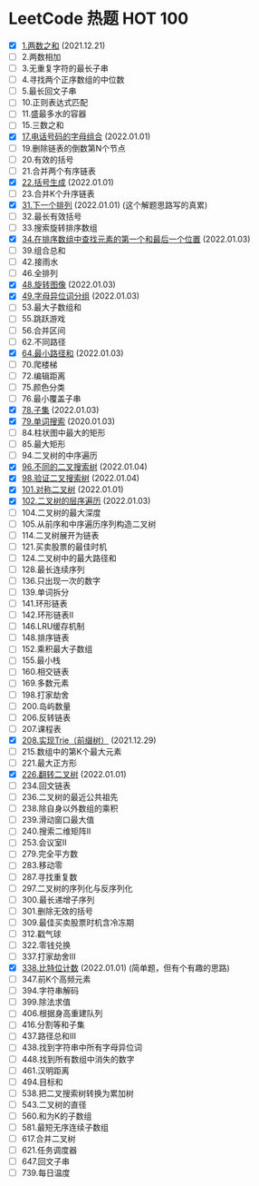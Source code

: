 # LeetCode 热题 HOT 100
- [x] [1.两数之和](../solutions/1.两数之和.md) (2021.12.21)
- [ ] 2.两数相加
- [ ] 3.无重复字符的最长子串
- [ ] 4.寻找两个正序数组的中位数
- [ ] 5.最长回文子串
- [ ] 10.正则表达式匹配
- [ ] 11.盛最多水的容器
- [ ] 15.三数之和
- [x] [17.电话号码的字母组合](../solutions/17.电话号码的字母组合.md) (2022.01.01)
- [ ] 19.删除链表的倒数第N个节点
- [ ] 20.有效的括号
- [ ] 21.合并两个有序链表
- [x] [22.括号生成](../solutions/22.括号生成.md) (2022.01.01)
- [ ] 23.合并K个升序链表
- [x] [31.下一个排列](../solutions/31.下一个排列.md) (2022.01.01) (这个解题思路写的真累)
- [ ] 32.最长有效括号
- [ ] 33.搜索旋转排序数组
- [x] [34.在排序数组中查找元素的第一个和最后一个位置](../solutions/34.在排序数组中查找元素的第一个和最后一个位置.md) (2022.01.03)
- [ ] 39.组合总和
- [ ] 42.接雨水
- [ ] 46.全排列
- [x] [48.旋转图像](../solutions/48.旋转图像.md) (2022.01.03)
- [x] [49.字母异位词分组](../solutions/49.字母异位词分组.md) (2022.01.03)
- [ ] 53.最大子数组和
- [ ] 55.跳跃游戏
- [ ] 56.合并区间
- [ ] 62.不同路径
- [x] [64.最小路径和](../solutions/64.最小路径和.md) (2022.01.03)
- [ ] 70.爬楼梯
- [ ] 72.编辑距离
- [ ] 75.颜色分类
- [ ] 76.最小覆盖子串
- [x] [78.子集](../solutions/78.子集.md) (2022.01.03)
- [x] [79.单词搜索](../solutions/79.单词搜索.md) (2020.01.03)
- [ ] 84.柱状图中最大的矩形
- [ ] 85.最大矩形
- [ ] 94.二叉树的中序遍历
- [x] [96.不同的二叉搜索树](../solutions/96.不同的二叉搜索树.md) (2022.01.04)
- [x] [98.验证二叉搜索树](../solutions/98.验证二叉搜索树.md) (2022.01.04)
- [x] [101.对称二叉树](../solutions/101.对称二叉树.md) (2022.01.01)
- [x] [102.二叉树的层序遍历](../solutions/102.二叉树的层序遍历.md) (2022.01.03)
- [ ] 104.二叉树的最大深度
- [ ] 105.从前序和中序遍历序列构造二叉树
- [ ] 114.二叉树展开为链表
- [ ] 121.买卖股票的最佳时机
- [ ] 124.二叉树中的最大路径和
- [ ] 128.最长连续序列
- [ ] 136.只出现一次的数字
- [ ] 139.单词拆分
- [ ] 141.环形链表
- [ ] 142.环形链表II
- [ ] 146.LRU缓存机制
- [ ] 148.排序链表
- [ ] 152.乘积最大子数组
- [ ] 155.最小栈
- [ ] 160.相交链表
- [ ] 169.多数元素
- [ ] 198.打家劫舍
- [ ] 200.岛屿数量
- [ ] 206.反转链表
- [ ] 207.课程表
- [x] [208.实现Trie（前缀树）](../solutions/208.实现Trie（前缀树）.md) (2021.12.29)
- [ ] 215.数组中的第K个最大元素
- [ ] 221.最大正方形
- [x] [226.翻转二叉树](../solutions/226.翻转二叉树.md) (2022.01.01)
- [ ] 234.回文链表
- [ ] 236.二叉树的最近公共祖先
- [ ] 238.除自身以外数组的乘积
- [ ] 239.滑动窗口最大值
- [ ] 240.搜索二维矩阵II
- [ ] 253.会议室II
- [ ] 279.完全平方数
- [ ] 283.移动零
- [ ] 287.寻找重复数
- [ ] 297.二叉树的序列化与反序列化
- [ ] 300.最长递增子序列
- [ ] 301.删除无效的括号
- [ ] 309.最佳买卖股票时机含冷冻期
- [ ] 312.戳气球
- [ ] 322.零钱兑换
- [ ] 337.打家劫舍III
- [x] [338.比特位计数](../solutions/338.比特位计数.md) (2022.01.01) (简单题，但有个有趣的思路)
- [ ] 347.前K个高频元素
- [ ] 394.字符串解码
- [ ] 399.除法求值
- [ ] 406.根据身高重建队列
- [ ] 416.分割等和子集
- [ ] 437.路径总和III
- [ ] 438.找到字符串中所有字母异位词
- [ ] 448.找到所有数组中消失的数字
- [ ] 461.汉明距离
- [ ] 494.目标和
- [ ] 538.把二叉搜索树转换为累加树
- [ ] 543.二叉树的直径
- [ ] 560.和为K的子数组
- [ ] 581.最短无序连续子数组
- [ ] 617.合并二叉树
- [ ] 621.任务调度器
- [ ] 647.回文子串
- [ ] 739.每日温度